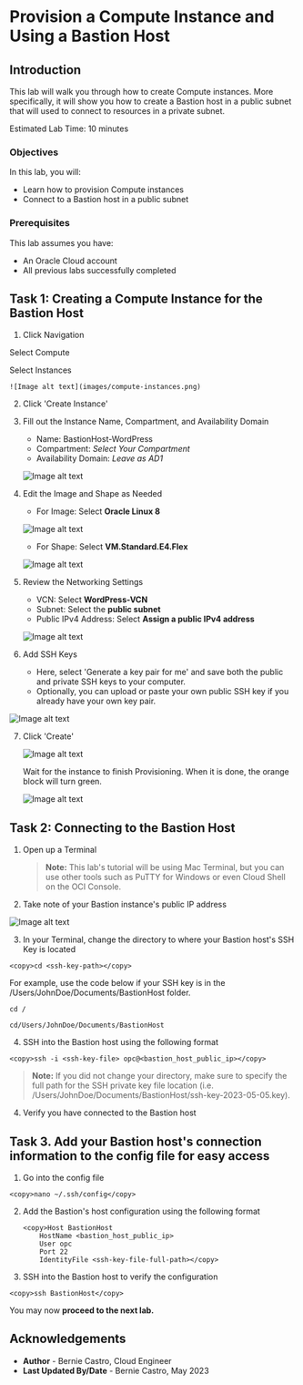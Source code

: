 # Provision a Compute Instance and Using a Bastion Host

## Introduction

This lab will walk you through how to create Compute instances. More specifically, it will show you how to create a Bastion host in a public subnet that will used to connect to resources in a private subnet.

Estimated Lab Time: 10 minutes

### Objectives

In this lab, you will:
* Learn how to provision Compute instances
* Connect to a Bastion host in a public subnet

### Prerequisites

This lab assumes you have:
* An Oracle Cloud account
* All previous labs successfully completed

## Task 1: Creating a Compute Instance for the Bastion Host

1. Click Navigation



  Select Compute



  Select Instances

	![Image alt text](images/compute-instances.png)

2. Click 'Create Instance'

3. Fill out the Instance Name, Compartment, and Availability Domain
    - Name: BastionHost-WordPress
    - Compartment: *Select Your Compartment*
    - Availability Domain: *Leave as AD1*

   ![Image alt text](images/compute-name-ad.png)

4. Edit the Image and Shape as Needed
    - For Image: Select **Oracle Linux 8**

    ![Image alt text](images/compute-image-shape.png)



    - For Shape: Select **VM.Standard.E4.Flex**

    ![Image alt text](images/compute-pick-shape.png)

5. Review the Networking Settings
    - VCN: Select **WordPress-VCN**
    - Subnet: Select the **public subnet**
    - Public IPv4 Address: Select **Assign a public IPv4 address**

    ![Image alt text](images/compute-networking.png)

6. Add SSH Keys
   - Here, select 'Generate a key pair for me' and save both the public and private SSH keys to your computer.
   - Optionally, you can upload or paste your own public SSH key if you already have your own key pair.

  ![Image alt text](images/compute-ssh.png)

7. Click 'Create'

    ![Image alt text](images/compute-provisioning.png)



    Wait for the instance to finish Provisioning. When it is done, the orange block will turn green.

    ![Image alt text](images/compute-running.png)



## Task 2: Connecting to the Bastion Host

1. Open up a Terminal
    > **Note:** This lab's tutorial will be using Mac Terminal, but you can use other tools such as PuTTY for Windows or even Cloud Shell on the OCI Console.

2. Take note of your Bastion instance's public IP address

  ![Image alt text](images/compute-public-ip.png)

3. In your Terminal, change the directory to where your Bastion host's SSH Key is located

  ```
  <copy>cd <ssh-key-path></copy>
  ```



  For example, use the code below if your SSH key is in the /Users/JohnDoe/Documents/BastionHost folder.

  ```
  cd /
  ```

  ```
  cd/Users/JohnDoe/Documents/BastionHost
  ```

4. SSH into the Bastion host using the following format

  ```
  <copy>ssh -i <ssh-key-file> opc@<bastion_host_public_ip></copy>
  ```


  > **Note:** If you did not change your directory, make sure to specify the full path for the SSH private key file location (i.e. /Users/JohnDoe/Documents/BastionHost/ssh-key-2023-05-05.key).

4. Verify you have connected to the Bastion host

## Task 3. Add your Bastion host's connection information to the config file for easy access

1. Go into the config file

  ```
  <copy>nano ~/.ssh/config</copy>
  ```

2. Add the Bastion's host configuration using the following format

    ```
    <copy>Host BastionHost
		HostName <bastion_host_public_ip>
		User opc
		Port 22
		IdentityFile <ssh-key-file-full-path></copy>
    ```

3. SSH into the Bastion host to verify the configuration

  ```
  <copy>ssh BastionHost</copy>
  ```

You may now **proceed to the next lab.**

## Acknowledgements
* **Author** - Bernie Castro, Cloud Engineer
* **Last Updated By/Date** - Bernie Castro, May 2023

